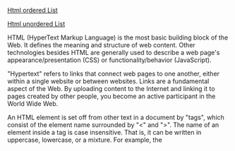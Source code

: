 [Html ordered List](https://developer.mozilla.org/en-US/docs/Web/HTML/Element/ol)

[Html unordered List](https://developer.mozilla.org/en-US/docs/Web/HTML/Element/ul)


HTML (HyperText Markup Language) is the most basic building block of the Web. It defines the meaning and structure of web content. Other technologies besides HTML are generally used to describe a web page's appearance/presentation (CSS) or functionality/behavior (JavaScript).

"Hypertext" refers to links that connect web pages to one another, either within a single website or between websites. Links are a fundamental aspect of the Web. By uploading content to the Internet and linking it to pages created by other people, you become an active participant in the World Wide Web.


An HTML element is set off from other text in a document by "tags", which consist of the element name surrounded by "<" and ">". The name of an element inside a tag is case insensitive. That is, it can be written in uppercase, lowercase, or a mixture. For example, the <title> tag can be written as <Title>, <TITLE>, or in any other way. However, the convention and recommended practice is to write tags in lowercase.
  
[css box model](https://developer.mozilla.org/en-US/docs/Learn/CSS/Building_blocks/The_box_model)
  
Cascading Style Sheets — or CSS — is the first technology you should start learning after HTML. While HTML is used to define the structure and semantics of your content, CSS is used to style it and lay it out. For example, you can use CSS to alter the font, color, size, and spacing of your content, split it into multiple columns, or add animations and other decorative features.

Looking to become a front-end web developer?
We have put together a course that includes all the essential information you need to work towards your goal.

Get started

Prerequisites
You should learn the basics of HTML before attempting any CSS. We recommend that you work through our Introduction to HTML module first.

Once you understand the fundamentals of HTML, we recommend that you learn further HTML and CSS at the same time, moving back and forth between the two topics. This is because HTML is far more interesting and much more fun to learn when you apply CSS, and you can't learn CSS without knowing HTML.

Before starting this topic, you should also be familiar with using computers and using the web passively (i.e., just looking at it, consuming the content). You should have a basic work environment set up, as detailed in Installing basic software, and understand how to create and manage files, as detailed in Dealing with files — both of which are parts of our Getting started with the web complete beginner's module.

It is also recommended that you work through Getting started with the web before proceeding with this topic, especially if you are completely new to web development. However, much of what is covered in its CSS basics article is also covered in our CSS first steps module, albeit in a lot more detail.
  

  [js arrays](https://developer.mozilla.org/en-US/docs/Learn/JavaScript/First_steps/Arrays)

  [js operations](https://developer.mozilla.org/en-US/docs/Web/JavaScript/Guide/Expressions_and_Operators)

  [js conditions](https://developer.mozilla.org/en-US/docs/Learn/JavaScript/Building_blocks/conditionals)

  [js loops](https://developer.mozilla.org/en-US/docs/Learn/JavaScript/Building_blocks/Looping_code)
  
JavaScript is a programming language that allows you to implement complex things on web pages. Every time a web page does more than just sit there and display static information for you to look at—displaying timely content updates, interactive maps, animated 2D/3D graphics, scrolling video jukeboxes, or more—you can bet that JavaScript is probably involved.
  
JavaScript is arguably more difficult to learn than related technologies such as HTML and CSS. Before attempting to learn JavaScript, you are strongly advised to get familiar with at least these two technologies first, and perhaps others as well. Start by working through the following modules:

Getting started with the Web
Introduction to HTML
Introduction to CSS
Having previous experience with other programming languages might also help.

After getting familiar with the basics of JavaScript, you should be in a position to learn about more advanced topics, for example:

JavaScript in depth, as taught in our JavaScript guide
  
  
